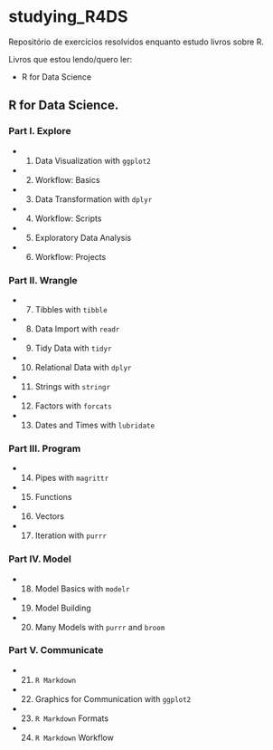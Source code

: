 # studying_R4DS

Repositório de exercícios resolvidos enquanto estudo livros sobre R. 

Livros que estou lendo/quero ler:
- R for Data Science

## R for Data Science.

### Part I. Explore

- 1. Data Visualization with `ggplot2`

- 2. Workflow: Basics

- 3. Data Transformation with `dplyr`

- 4. Workflow: Scripts

- 5. Exploratory Data Analysis

- 6. Workflow: Projects

### Part II. Wrangle

- 7. Tibbles with `tibble`

- 8. Data Import with `readr`

- 9. Tidy Data with `tidyr`

- 10. Relational Data with `dplyr`

- 11. Strings with `stringr`

- 12. Factors with `forcats`

- 13. Dates and Times with `lubridate`

### Part III. Program

- 14. Pipes with `magrittr`

- 15. Functions

- 16. Vectors

- 17. Iteration with `purrr`

### Part IV. Model

- 18. Model Basics with `modelr`

- 19. Model Building

- 20. Many Models with `purrr` and `broom`


### Part V. Communicate

- 21. `R Markdown`

- 22. Graphics for Communication with `ggplot2`

- 23. `R Markdown` Formats

- 24. `R Markdown` Workflow